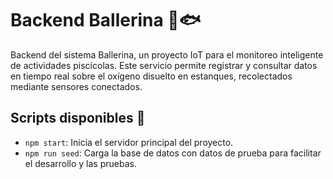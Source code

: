 # Backend Ballerina 📡🐟
Backend del sistema Ballerina, un proyecto IoT para el monitoreo inteligente de actividades piscícolas.
Este servicio permite registrar y consultar datos en tiempo real sobre el oxígeno disuelto en estanques, recolectados mediante sensores conectados.

## Scripts disponibles 🚀
- `npm start`: Inicia el servidor principal del proyecto.
- `npm run seed`: Carga la base de datos con datos de prueba para facilitar el desarrollo y las pruebas.
